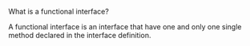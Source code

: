 What is a functional interface?

A functional interface is an interface that have one and only one single method declared in the interface definition.
